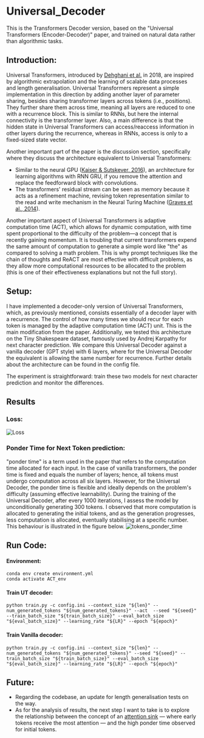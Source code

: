 # Universal_Decoder
This is the Transformers Decoder version, based on the "Universal Transformers (Encoder-Decoder)" paper, and trained on natural data rather than algorithmic tasks.

## Introduction:

Universal Transformers, introduced by [Dehghani et al.](https://arxiv.org/abs/1807.03819) in 2018, are inspired by algorithmic extrapolation and the learning of scalable data processes and length generalisation. Universal Transformers represent a simple implementation in this direction by adding another layer of parameter sharing, besides sharing transformer layers across tokens (i.e., positions). They further share them across time, meaning all layers are reduced to one with a recurrence block. This is similar to RNNs, but here the internal connectivity is the transformer layer. Also, a main difference is that the hidden state in Universal Transformers can access/reaccess information in other layers during the recurrence, whereas in RNNs, access is only to a fixed-sized state vector.

Another important part of the paper is the discussion section, specifically where they discuss the architecture equivalent to Universal Transformers:

- Similar to the neural GPU ([Kaiser & Sutskever, 2016](https://arxiv.org/abs/1511.08228)), an architecture for learning algorithms with RNN GRU, if you remove the attention and replace the feedforward block with convolutions.
- The transformers' residual stream can be seen as memory because it acts as a refinement machine, revising token representation similar to the read and write mechanism in the Neural Turing Machine ([Graves et al., 2014](https://arxiv.org/abs/1410.5401)).

Another important aspect of Universal Transformers is adaptive computation time (ACT), which allows for dynamic computation, with time spent proportional to the difficulty of the problem—a concept that is recently gaining momentum. It is troubling that current transformers expend the same amount of computation to generate a simple word like "the" as compared to solving a math problem. This is why prompt techniques like the chain of thoughts and ReACT are most effective with difficult problems, as they allow more computational resources to be allocated to the problem (this is one of their effectiveness explanations but not the full story).

## Setup:

I have implemented a decoder-only version of Universal Transformers, which, as previously mentioned, consists essentially of a decoder layer with a recurrence. The control of how many times we should recur for each token is managed by the adaptive computation time (ACT) unit. This is the main modification from the paper. Additionally, we tested this architecture on the Tiny Shakespeare dataset, famously used by Andrej Karpathy for next character prediction. We compare this Universal Decoder against a vanilla decoder (GPT style) with 6 layers, where for the Universal Decoder the equivalent is allowing the same number for recurrence. Further details about the architecture can be found in the config file.

The experiment is straightforward: train these two models for next character prediction and monitor the differences.

## Results
### Loss:
![Loss](./assets/ut_vanilla_loss)

### Ponder Time for Next Token prediction:
"ponder time" is a term used in the paper that refers to the computation time allocated for each input. In the case of vanilla transformers, the ponder time is fixed and equals the number of layers; hence, all tokens must undergo computation across all six layers. However, for the Universal Decoder, the ponder time is flexible and ideally depends on the problem's difficulty (assuming effective learnability).
During the training of the Universal Decoder, after every 1000 iterations, I assess the model by unconditionally generating 300 tokens. I observed that more computation is allocated to generating the initial tokens, and as the generation progresses, less computation is allocated, eventually stabilising at a specific number. This behaviour is illustrated in the figure below.
![tokens_ponder_time](./assets/tokens_ponder_time)



## Run Code:
#### Environment:
```
conda env create environment.yml
conda activate ACT_env
```
#### Train UT decoder:
```
python train.py -c config.ini --context_size "${len}" --num_generated_tokens "${num_generated_tokens}" --act  --seed "${seed}" --train_batch_size "${train_batch_size}" --eval_batch_size "${eval_batch_size}" --learning_rate "${LR}" --epoch "${epoch}"
```
#### Train Vanilla decoder:
```
python train.py -c config.ini --context_size "${len}" --num_generated_tokens "${num_generated_tokens}" --seed "${seed}" --train_batch_size "${train_batch_size}" --eval_batch_size "${eval_batch_size}" --learning_rate "${LR}" --epoch "${epoch}"
```

## Future:
- Regarding the codebase, an update for length generalisation tests on the way.
- As for the analysis of results, the next step I want to take is to explore the relationship between the concept of an [attention sink](https://arxiv.org/abs/2309.17453) — where early tokens receive the most attention — and the high ponder time observed for initial tokens.

  







